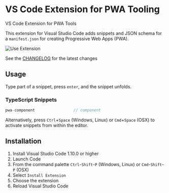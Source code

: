 # VS Code Extension for PWA Tooling
VS Code Extension for PWA Tools

This extension for Visual Studio Code adds snippets and JSON schema for a `manifest.json` for creating Progressive Web Apps (PWA).

![Use Extension]()

See the [CHANGELOG](CHANGELOG.md) for the latest changes

## Usage
Type part of a snippet, press `enter`, and the snippet unfolds.

### TypeScript Snippets
```typescript
pwa-component                 // component
```

Alternatively, press `Ctrl`+`Space` (Windows, Linux) or `Cmd`+`Space` (OSX) to activate snippets from within the editor.

## Installation

1. Install Visual Studio Code 1.10.0 or higher
2. Launch Code
3. From the command palette `Ctrl`-`Shift`-`P` (Windows, Linux) or `Cmd`-`Shift`-`P` (OSX)
4. Select `Install Extension`
5. Choose the extension
6. Reload Visual Studio Code

